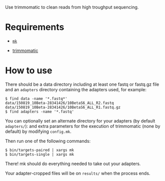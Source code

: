 Use trimmomatic to clean reads from high troughput sequencing.

# Requirements

- [`mk`](http://doc.cat-v.org/bell_labs/mk/mk.pdf "A successor for `make`.")

- [trimmomatic](https://www.ncbi.nlm.nih.gov/pmc/articles/PMC4103590/ "Trimmomatic: a flexible trimmer for Illumina sequence data")

# How to use

There should be a data directory including at least one fastq or fastq.gz file
and an `adapters` directory containing the adapters used,
for example:

```
$ find data -name '*.fastq*'
data/150819_10Beta-28341426/10BetaS6_ALL_R2.fastq
data/150819_10Beta-28341426/10BetaS6_ALL_R1.fastq.gz
$ find adapters -name '*.fastq'

```

You can optionally set an alternate directory for your adapters (by default `adapters/`):
and extra parameters for the execution of trimmomatic (none by default)
by modifying `config.mk`.

Then run one of the following commands:

```
$ bin/targets-paired | xargs mk
$ bin/targets-single | xargs mk
```

There! mk should do everything needed to take out your adapters.

Your adapter-cropped files will be on `results/` when the process ends.
